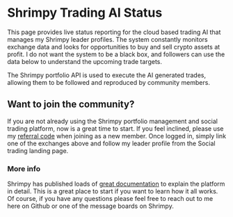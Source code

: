 # Shrimpy Trading AI Status
This page provides live status reporting for the cloud based trading AI that manages my Shrimpy leader profiles. The system constantly monitors exchange data and looks for opportunities to buy and sell crypto assets at profit. I do not want the system to be a black box, and followers can use the data below to understand the upcoming trade targets.

The Shrimpy portfolio API is used to execute the AI generated trades, allowing them to be followed and reproduced by community members.

## Want to join the community?
If you are not already using the Shrimpy portfolio management and social trading platform, now is a great time to start. If you feel inclined, please use my [referral code](https://www.shrimpy.io/referral?r=nKp-s7Wda) when joining as a new member. Once logged in, simply link one of the exchanges above and follow my leader profile from the Social trading landing page.

### More info
Shrimpy has published loads of [great documentation](https://help.shrimpy.io/hc/en-us/articles/1260803128029-Introduction) to explain the platform in detail. This is a great place to start if you want to learn how it all works. Of course, if you have any questions please feel free to reach out to me here on Github or one of the message boards on Shrimpy.